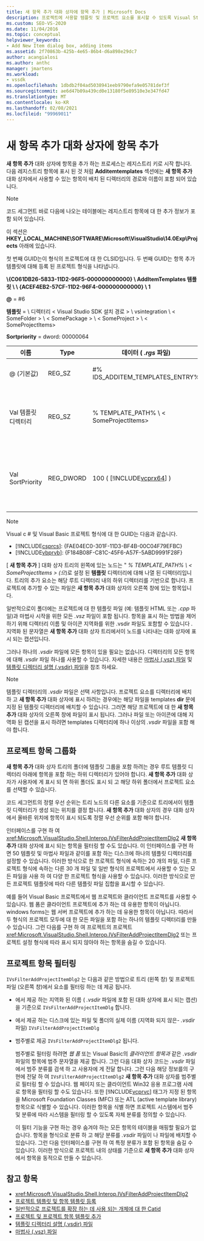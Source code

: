 ```yaml
---
title: 새 항목 추가 대화 상자에 항목 추가 | Microsoft Docs
description: 프로젝트에 사용할 템플릿 및 프로젝트 요소를 표시할 수 있도록 Visual Studio에서 새 항목 추가 대화 상자에 항목을 추가 하는 방법에 대해 알아봅니다.
ms.custom: SEO-VS-2020
ms.date: 11/04/2016
ms.topic: conceptual
helpviewer_keywords:
- Add New Item dialog box, adding items
ms.assetid: 2f70863b-425b-4e65-86b4-d6a898e29dc7
author: acangialosi
ms.author: anthc
manager: jmartens
ms.workload:
- vssdk
ms.openlocfilehash: 1dbdb2f04ad5038941eeb9790efa9e05781def3f
ms.sourcegitcommit: ae6d47b09a439cd0e13180f5e89510e3e347fd47
ms.translationtype: MT
ms.contentlocale: ko-KR
ms.lasthandoff: 02/08/2021
ms.locfileid: "99969011"
---
```

# <a name="add-items-to-the-add-new-item-dialog-box"></a>새 항목 추가 대화 상자에 항목 추가
**새 항목 추가** 대화 상자에 항목을 추가 하는 프로세스는 레지스트리 키로 시작 합니다. 다음 레지스트리 항목에 표시 된 것 처럼 **Additemtemplates** 섹션에는 **새 항목 추가** 대화 상자에서 사용할 수 있는 항목이 배치 된 디렉터리의 경로와 이름이 포함 되어 있습니다.

> [!NOTE]
> 코드 세그먼트 바로 다음에 나오는 테이블에는 레지스트리 항목에 대 한 추가 정보가 포함 되어 있습니다.

 이 섹션은 **HKEY_LOCAL_MACHINE\SOFTWARE\Microsoft\VisualStudio\14.0Exp\Projects** 아래에 있습니다.

 첫 번째 GUID는이 형식의 프로젝트에 대 한 CLSID입니다. 두 번째 GUID는 항목 추가 템플릿에 대해 등록 된 프로젝트 형식을 나타냅니다.

 **\\{C061DB26-5833-11D2-96F5-000000000000} \\ AddItemTemplates 템플릿 \\ \\ {ACEF4EB2-57CF-11D2-96F4-000000000000} \\ 1**

 **@** = #6

 **템플릿**  =  \\ 디렉터리 &lt; Visual Studio SDK 설치 경로 &gt; \\ vsintegration \\ &lt; SomeFolder &gt; \\ &lt; SomePackage &gt; \\ &lt; SomeProject &gt; \\ &lt; SomeProjectItems&gt;

 **Sortpriority** = dword: 00000064

| 이름 | Type | 데이터 ( *.rgs* 파일) | Description |
|------------------|-----------| - | - |
| @ (기본값) | REG_SZ | #% IDS_ADDITEM_TEMPLATES_ENTRY% | **항목 템플릿 추가** 의 리소스 ID입니다. |
| Val 템플릿 디렉터리 | REG_SZ | % TEMPLATE_PATH% \\ &lt; SomeProjectItems&gt; | **새 항목 추가** 마법사의 대화 상자에 표시 되는 프로젝트 항목의 경로입니다. |
| Val SortPriority | REG_DWORD | 100 ( [!INCLUDE[vcprx64](../../extensibility/internals/includes/vcprx64_md.md)] ) | **새 항목 추가** 대화 상자에 표시 되는 파일의 트리 노드에서 정렬 순서를 결정 합니다. |

> [!NOTE]
> Visual c # 및 Visual Basic 프로젝트 형식에 대 한 GUID는 다음과 같습니다.
> - [!INCLUDE[csprcs](../../data-tools/includes/csprcs_md.md)]: {FAE04EC0-301F-11D3-BF4B-00C04F79EFBC}
> - [!INCLUDE[vbprvb](../../code-quality/includes/vbprvb_md.md)]: {F184B08F-C81C-45F6-A57F-5ABD9991F28F}

 [ **새 항목 추가** ] 대화 상자 트리의 왼쪽에 있는 노드는 " *% TEMPLATE_PATH% \\ &lt; SomeProjectItems &gt; (으*)로 설정 된 **템플릿** 디렉터리에 대해 나열 된 디렉터리입니다. 트리의 추가 요소는 해당 루트 디렉터리 내의 하위 디렉터리를 기반으로 합니다. 프로젝트에 추가할 수 있는 파일은 **새 항목 추가** 대화 상자의 오른쪽 창에 있는 항목입니다.

 일반적으로이 폴더에는 프로젝트에 대 한 템플릿 파일 (예: 템플릿 HTML 또는 *.cpp* 파일)과 마법사 시작을 위한 모든 *.vsz* 파일이 포함 됩니다. 항목을 표시 하는 방법을 제어 하기 위해 디렉터리 이름 및 아이콘 지역화를 위한 .vsdir 파일도 포함할 수 있습니다 *.* 지역화 된 문자열은 **새 항목 추가** 대화 상자 트리에서이 노드를 나타내는 대화 상자에 표시 되는 캡션입니다.

 그러나 하나의 *.vsdir* 파일에 모든 항목이 있을 필요는 없습니다. 디렉터리의 모든 항목에 대해 *.vsdir* 파일 하나를 사용할 수 있습니다. 자세한 내용은 [마법사 (.vsz) 파일](../../extensibility/internals/wizard-dot-vsz-file.md) 및 [템플릿 디렉터리 설명 (.vsdir) 파일](../../extensibility/internals/template-directory-description-dot-vsdir-files.md)을 참조 하세요.

> [!NOTE]
> 템플릿 디렉터리의 *.vsdir* 파일은 선택 사항입니다. 프로젝트 요소를 디렉터리에 배치 하 고 **새 항목 추가** 대화 상자에 표시 하려는 경우에는 해당 파일을 templates **dir** 문에 지정 된 템플릿 디렉터리에 배치할 수 있습니다. 그러면 해당 프로젝트에 대 한 **새 항목 추가** 대화 상자의 오른쪽 창에 파일이 표시 됩니다. 그러나 파일 또는 아이콘에 대해 지역화 된 캡션을 표시 하려면 templates 디렉터리에 하나 이상의 *.vsdir* 파일을 포함 해야 합니다.

## <a name="group-project-items"></a>프로젝트 항목 그룹화
 **새 항목 추가** 대화 상자 트리의 폴더에 템플릿 그룹을 포함 하려는 경우 루트 템플릿 디렉터리 아래에 항목을 포함 하는 하위 디렉터리가 있어야 합니다. **새 항목 추가** 대화 상자가 사용자에 게 표시 되 면 하위 폴더도 표시 되 고 해당 하위 폴더에서 프로젝트 요소를 선택할 수 있습니다.

 코드 세그먼트의 정렬 우선 순위는 트리 노드의 다른 요소를 기준으로 트리에서이 템플릿 디렉터리가 생성 되는 위치를 결정 합니다. **새 항목 추가** 대화 상자의 경우 대화 상자에서 올바른 위치에 항목이 표시 되도록 정렬 우선 순위를 포함 해야 합니다.

 인터페이스를 구현 하 여 <xref:Microsoft.VisualStudio.Shell.Interop.IVsFilterAddProjectItemDlg2> **새 항목 추가** 대화 상자에 표시 되는 항목을 필터링 할 수도 있습니다. 이 인터페이스를 구현 하면 50 템플릿 및 마법사 파일과 같이를 포함 하는 디스크에 하나의 템플릿 디렉터리를 설정할 수 있습니다. 이러한 방식으로 한 프로젝트 형식에 속하는 20 개의 파일, 다른 프로젝트 형식에 속하는 다른 30 개 파일 및 일반 형식의 프로젝트에서 사용할 수 있는 모든 파일을 사용 하 여 다양 한 프로젝트 형식을 사용할 수 있습니다. 이러한 방식으로 만든 프로젝트 템플릿에 따라 다른 템플릿 파일 집합을 표시할 수 있습니다.

 예를 들어 Visual Basic 프로젝트에서 웹 프로젝트와 클라이언트 프로젝트를 사용할 수 있습니다. 웹 폼은 클라이언트 프로젝트에 추가 하는 데 유용한 항목이 아닙니다. windows forms는 웹 서버 프로젝트에 추가 하는 데 유용한 항목이 아닙니다. 따라서 두 형식의 프로젝트 모두에 대 한 모든 파일을 포함 하는 하나의 템플릿 디렉터리를 만들 수 있습니다. 그런 다음를 구현 하 여 프로젝트의 프로젝트 <xref:Microsoft.VisualStudio.Shell.Interop.IVsFilterAddProjectItemDlg2> 또는 프로젝트 설정 형식에 따라 표시 되지 않아야 하는 항목을 숨길 수 있습니다.

## <a name="filter-project-items"></a>프로젝트 항목 필터링
 `IVsFilterAddProjectItemDlg2` 는 다음과 같은 방법으로 트리 (왼쪽 창) 및 프로젝트 파일 (오른쪽 창)에서 요소를 필터링 하는 데 제공 됩니다.

- 에서 제공 하는 지역화 된 이름 ( *.vsdir* 파일에 포함 된 대화 상자에 표시 되는 캡션)을 기준으로 `IVsFilterAddProjectItemDlg` 합니다.

- 에서 제공 하는 디스크에 있는 파일 및 폴더의 실제 이름 (지역화 되지 않은- *.vsdir* 파일) `IVsFilterAddProjectItemDlg`

- 범주별로 제공 `IVsFilterAddProjectItemDlg2` 됩니다.

  범주별로 필터링 하려면 *웹 폼* 또는 Visual Basic의 *클라이언트 항목과* 같은 *.vsdir* 파일의 항목에 범주 문자열을 제공 합니다. 그런 다음 대화 상자 코드는 *.vsdir* 파일에서 범주 분류를 검색 하 고 사용자에 게 전달 합니다. 그런 다음 해당 정보를의 구현에 전달 하 여 `IVsFilterAddProjectItemDlg2` **새 항목 추가** 대화 상자를 범주별로 필터링 할 수 있습니다. 웹 페이지 또는 클라이언트 Win32 응용 프로그램 사례로 항목을 필터링 할 수도 있습니다. 또한 [!INCLUDE[vcprvc](../../code-quality/includes/vcprvc_md.md)] 태그가 지정 된 항목을 Microsoft Foundation Classes (MFC) 또는 ATL (active template library) 항목으로 식별할 수 있습니다. 이러한 항목을 식별 하면 프로젝트 시스템에서 범주 및 분류에 따라 시스템을 필터링 할 수 있도록 자체 분류를 정의할 수 있습니다.

  이 필터 기능을 구현 하는 경우 숨겨야 하는 모든 항목의 테이블을 매핑할 필요가 없습니다. 항목을 형식으로 분류 하 고 해당 분류를 *.vsdir* 파일이 나 파일에 배치할 수 있습니다. 그런 다음 인터페이스를 구현 하 여 특정 분류가 포함 된 항목을 숨길 수 있습니다. 이러한 방식으로 프로젝트 내의 상태를 기준으로 **새 항목 추가** 대화 상자에서 항목을 동적으로 만들 수 있습니다.

## <a name="see-also"></a>참고 항목
- <xref:Microsoft.VisualStudio.Shell.Interop.IVsFilterAddProjectItemDlg2>
- [프로젝트 템플릿 및 항목 템플릿 등록](../../extensibility/internals/registering-project-and-item-templates.md)
- [일반적으로 프로젝트를 확장 하는 데 사용 되는 개체에 대 한 Catid](../../extensibility/internals/catids-for-objects-that-are-typically-used-to-extend-projects.md)
- [프로젝트 및 프로젝트 항목 템플릿 추가](../../extensibility/internals/adding-project-and-project-item-templates.md)
- [템플릿 디렉터리 설명 (.vsdir) 파일](../../extensibility/internals/template-directory-description-dot-vsdir-files.md)
- [마법사 (.vsz) 파일](../../extensibility/internals/wizard-dot-vsz-file.md)
